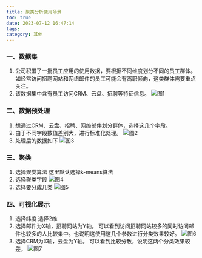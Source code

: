 ```yaml
---
title: 聚类分析使用场景
toc: true
date: 2023-07-12 16:47:14
tags:
category: 其他
---
```

### 一、数据集 
1. 公司积累了一批员工应用的使用数据，要根据不同维度划分不同的员工群体。如经常访问招聘网站和网络邮件的员工可能会有离职倾向，这类群体需要重点关注。
2. 该数据集中含有员工访问CRM、云盘、招聘等特征信息。
![图1](https://foruda.gitee.com/images/1689151483517635940/b6d269bf_358662.jpeg "GetImage.jpeg")

### 二、数据预处理 
1. 想通过CRM、云盘、招聘、网络邮件划分群体，选择这几个字段。
2. 由于不同字段数值差别大，进行标准化处理。
![图2](https://foruda.gitee.com/images/1689151496157122874/2b50d461_358662.jpeg "GetImage (1).jpeg")
3. 处理后的数据如下
![图3](https://foruda.gitee.com/images/1689151512806431968/785de7b5_358662.jpeg "GetImage (2).jpeg")

### 三、聚类 
1. 选择聚类算法
这里默认选择k-means算法
2. 选择聚类字段
![图4](https://foruda.gitee.com/images/1689151524374283234/163cfd8a_358662.jpeg "GetImage (3).jpeg")
3. 选择要分成几类
![图5](https://foruda.gitee.com/images/1689151543058370394/918b58bc_358662.jpeg "GetImage (4).jpeg")

### 四、可视化展示
1. 选择纬度
选择2维
2. 选择邮件为X轴，招聘网站为Y轴。
可以看到访问招聘网站较多的同时访问邮件也较多的人比较集中。也说明这使用这几个参数进行分类效果较好。
![图6](https://foruda.gitee.com/images/1689151553934009472/d7cd2271_358662.jpeg "GetImage (5).jpeg")
3. 选择CRM为X轴，云盘为Y轴。
可以看到比较分散，说明这两个分类效果较差。
![图7](https://foruda.gitee.com/images/1689151562918711483/b273a638_358662.jpeg "GetImage (6).jpeg")